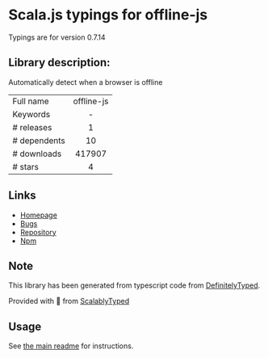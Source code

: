 
# Scala.js typings for offline-js

Typings are for version 0.7.14

## Library description:
Automatically detect when a browser is offline

|                    |                 |
| ------------------ | :-------------: |
| Full name          | offline-js |
| Keywords           | - |
| # releases         | 1 |
| # dependents       | 10 |
| # downloads        | 417907 |
| # stars            | 4 |

## Links
- [Homepage](https://github.com/HubSpot/offline#readme)
- [Bugs](https://github.com/HubSpot/offline/issues)
- [Repository](https://github.com/HubSpot/offline)
- [Npm](https://www.npmjs.com/package/offline-js)
    


## Note
This library has been generated from typescript code from [DefinitelyTyped](https://definitelytyped.org).

Provided with :purple_heart: from [ScalablyTyped](https://github.com/oyvindberg/ScalablyTyped)

## Usage
See [the main readme](../../readme.md) for instructions.


